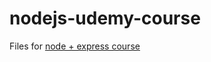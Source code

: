 # nodejs-udemy-course
Files for [node + express course](https://www.udemy.com/course/nodejs-the-complete-guide/)
